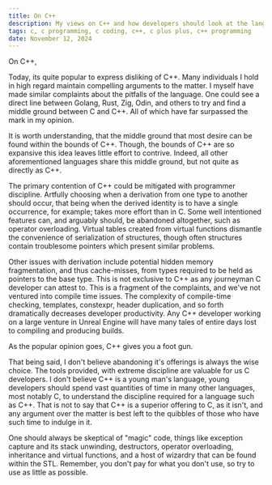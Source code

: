 ```yaml
---
title: On C++
description: My views on C++ and how developers should look at the langauge 
tags: c, c programming, c coding, c++, c plus plus, c++ programming
date: November 12, 2024
---
```


On C++,

Today, its quite popular to express disliking of C++. Many individuals I hold in high regard maintain compelling arguments to the matter. I myself have made similar complaints about the pitfalls of the language. One could see a direct line between Golang, Rust, Zig, Odin, and others to try and find a middle ground between C and C++. All of which have far surpassed the mark in my opinion.

It is worth understanding, that the middle ground that most desire can be found within the bounds of C++. Though, the bounds of C++ are so expansive this idea leaves little effort to contrive. Indeed, all other aforementioned languages share this middle ground, but not quite as directly as C++.

The primary contention of C++ could be mitigated with programmer discipline. Artfully choosing when a derivation from one type to another should occur, that being when the derived identity is to have a single occurrence, for example; takes more effort than in C. Some well intentioned features can, and arguably should, be abandoned altogether, such as operator overloading. Virtual tables created from virtual functions dismantle the convenience of serialization of structures, though often structures contain troublesome pointers which present similar problems.

Other issues with derivation include potential hidden memory fragmentation, and thus cache-misses, from types required to be held as pointers to the base type. This is not exclusive to C++ as any journeyman C developer can attest to. This is a fragment of the complaints, and we've not ventured into compile time issues. The complexity of compile-time checking, templates, constexpr, header duplication, and so forth dramatically decreases developer productivity. Any C++ developer working on a large venture in Unreal Engine will have many tales of entire days lost to compiling and producing builds.

As the popular opinion goes, C++ gives you a foot gun.

That being said, I don't believe abandoning it's offerings is always the wise choice. The tools provided, with extreme discipline are valuable for us C developers. I don't believe C++ is a young man's language, young developers should spend vast quantities of time in many other languages, most notably C, to understand the discipline required for a language such as C++. That is not to say that C++ is a superior offering to C, as it isn't, and any argument over the matter is best left to the quibbles of those who have such time to indulge in it.

One should always be skeptical of "magic" code, things like exception capture and its stack unwinding, destructors, operator overloading, inheritance and virtual functions, and a host of wizardry that can be found within the STL. Remember, you don't pay for what you don't use, so try to use as little as possible.
